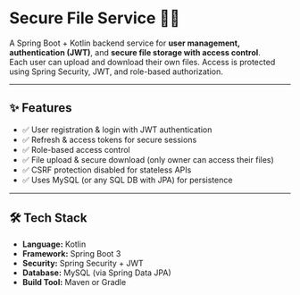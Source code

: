 # Secure File Service 🔐📂

A Spring Boot + Kotlin backend service for **user management, authentication (JWT)**, and **secure file storage with access control**.  
Each user can upload and download their own files. Access is protected using Spring Security, JWT, and role-based authorization.

---

## ✨ Features
- ✅ User registration & login with JWT authentication  
- ✅ Refresh & access tokens for secure sessions  
- ✅ Role-based access control  
- ✅ File upload & secure download (only owner can access their files)  
- ✅ CSRF protection disabled for stateless APIs  
- ✅ Uses MySQL (or any SQL DB with JPA) for persistence  

---

## 🛠️ Tech Stack
- **Language:** Kotlin  
- **Framework:** Spring Boot 3  
- **Security:** Spring Security + JWT  
- **Database:** MySQL (via Spring Data JPA)  
- **Build Tool:** Maven or Gradle  
